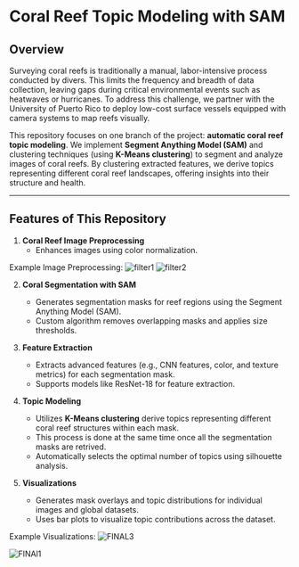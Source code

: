 # Coral Reef Topic Modeling with SAM

## Overview

Surveying coral reefs is traditionally a manual, labor-intensive process conducted by divers. This limits the frequency and breadth of data collection, leaving gaps during critical environmental events such as heatwaves or hurricanes. To address this challenge, we partner with the University of Puerto Rico to deploy low-cost surface vessels equipped with camera systems to map reefs visually.

This repository focuses on one branch of the project: **automatic coral reef topic modeling**. We implement **Segment Anything Model (SAM)** and clustering techniques (using **K-Means clustering**) to segment and analyze images of coral reefs. By clustering extracted features, we derive topics representing different coral reef landscapes, offering insights into their structure and health.

---

## Features of This Repository

1. **Coral Reef Image Preprocessing**
   - Enhances images using color normalization.

Example Image Preprocessing:
![filter1](https://github.com/user-attachments/assets/920039ac-a7b3-4f39-8794-92e461fefeac)
![filter2](https://github.com/user-attachments/assets/bdc52e83-fc7d-41c1-b4dd-f545dff28e71)

2. **Coral Segmentation with SAM**
   - Generates segmentation masks for reef regions using the Segment Anything Model (SAM).
   - Custom algorithm removes overlapping masks and applies size thresholds.

3. **Feature Extraction**
   - Extracts advanced features (e.g., CNN features, color, and texture metrics) for each segmentation mask.
   - Supports models like ResNet-18 for feature extraction.

4. **Topic Modeling**
   - Utilizes **K-Means clustering** derive topics representing different coral reef structures within each mask.
   - This process is done at the same time once all the segmentation masks are retrived. 
   - Automatically selects the optimal number of topics using silhouette analysis.

5. **Visualizations**
   - Generates mask overlays and topic distributions for individual images and global datasets.
   - Uses bar plots to visualize topic contributions across the dataset.

Example Visualizations:
![FINAL3](https://github.com/user-attachments/assets/765711c4-b866-4314-ba2a-9915eec35e90)

![FINAl1](https://github.com/user-attachments/assets/8c6fc41c-1d3e-4a71-ba1c-4d3049111da5)





